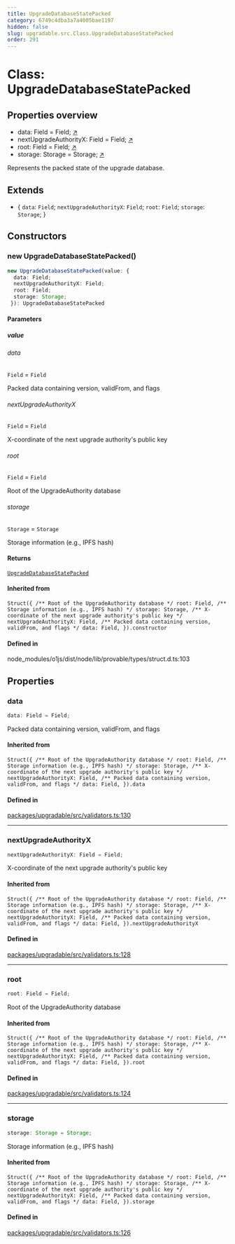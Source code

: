 ```yaml
---
title: UpgradeDatabaseStatePacked
category: 6749c4dba3a7a4005bae1197
hidden: false
slug: upgradable.src.Class.UpgradeDatabaseStatePacked
order: 291
---
```


# Class: UpgradeDatabaseStatePacked

## Properties overview

- data:  Field = Field; [↗](#data)
- nextUpgradeAuthorityX:  Field = Field; [↗](#nextupgradeauthorityx)
- root:  Field = Field; [↗](#root)
- storage:  Storage = Storage; [↗](#storage)

Represents the packed state of the upgrade database.

## Extends

- \{
  `data`: `Field`;
  `nextUpgradeAuthorityX`: `Field`;
  `root`: `Field`;
  `storage`: `Storage`;
 \}

## Constructors

### new UpgradeDatabaseStatePacked()

```ts
new UpgradeDatabaseStatePacked(value: {
  data: Field;
  nextUpgradeAuthorityX: Field;
  root: Field;
  storage: Storage;
 }): UpgradeDatabaseStatePacked
```

#### Parameters

##### value

###### data

`Field` = `Field`

Packed data containing version, validFrom, and flags

###### nextUpgradeAuthorityX

`Field` = `Field`

X-coordinate of the next upgrade authority's public key

###### root

`Field` = `Field`

Root of the UpgradeAuthority database

###### storage

`Storage` = `Storage`

Storage information (e.g., IPFS hash)

#### Returns

[`UpgradeDatabaseStatePacked`](upgradablesrcclassupgradedatabasestatepacked)

#### Inherited from

`Struct({
  /** Root of the UpgradeAuthority database */
  root: Field,
  /** Storage information (e.g., IPFS hash) */
  storage: Storage,
  /** X-coordinate of the next upgrade authority's public key */
  nextUpgradeAuthorityX: Field,
  /** Packed data containing version, validFrom, and flags */
  data: Field,
}).constructor`

#### Defined in

node\_modules/o1js/dist/node/lib/provable/types/struct.d.ts:103

## Properties

### data

```ts
data: Field = Field;
```

Packed data containing version, validFrom, and flags

#### Inherited from

`Struct({
  /** Root of the UpgradeAuthority database */
  root: Field,
  /** Storage information (e.g., IPFS hash) */
  storage: Storage,
  /** X-coordinate of the next upgrade authority's public key */
  nextUpgradeAuthorityX: Field,
  /** Packed data containing version, validFrom, and flags */
  data: Field,
}).data`

#### Defined in

[packages/upgradable/src/validators.ts:130](https://github.com/zkcloudworker/minatokens-lib/blob/main/packages/upgradable/src/validators.ts#L130)

***

### nextUpgradeAuthorityX

```ts
nextUpgradeAuthorityX: Field = Field;
```

X-coordinate of the next upgrade authority's public key

#### Inherited from

`Struct({
  /** Root of the UpgradeAuthority database */
  root: Field,
  /** Storage information (e.g., IPFS hash) */
  storage: Storage,
  /** X-coordinate of the next upgrade authority's public key */
  nextUpgradeAuthorityX: Field,
  /** Packed data containing version, validFrom, and flags */
  data: Field,
}).nextUpgradeAuthorityX`

#### Defined in

[packages/upgradable/src/validators.ts:128](https://github.com/zkcloudworker/minatokens-lib/blob/main/packages/upgradable/src/validators.ts#L128)

***

### root

```ts
root: Field = Field;
```

Root of the UpgradeAuthority database

#### Inherited from

`Struct({
  /** Root of the UpgradeAuthority database */
  root: Field,
  /** Storage information (e.g., IPFS hash) */
  storage: Storage,
  /** X-coordinate of the next upgrade authority's public key */
  nextUpgradeAuthorityX: Field,
  /** Packed data containing version, validFrom, and flags */
  data: Field,
}).root`

#### Defined in

[packages/upgradable/src/validators.ts:124](https://github.com/zkcloudworker/minatokens-lib/blob/main/packages/upgradable/src/validators.ts#L124)

***

### storage

```ts
storage: Storage = Storage;
```

Storage information (e.g., IPFS hash)

#### Inherited from

`Struct({
  /** Root of the UpgradeAuthority database */
  root: Field,
  /** Storage information (e.g., IPFS hash) */
  storage: Storage,
  /** X-coordinate of the next upgrade authority's public key */
  nextUpgradeAuthorityX: Field,
  /** Packed data containing version, validFrom, and flags */
  data: Field,
}).storage`

#### Defined in

[packages/upgradable/src/validators.ts:126](https://github.com/zkcloudworker/minatokens-lib/blob/main/packages/upgradable/src/validators.ts#L126)
